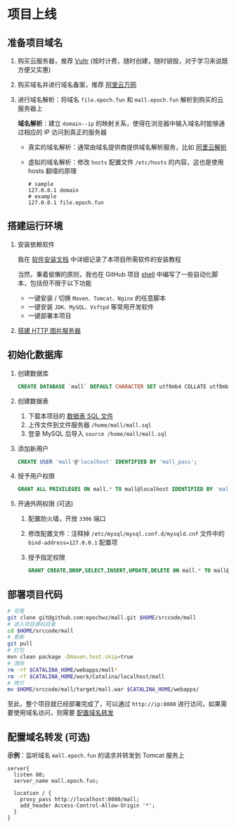 # 项目上线

## 准备项目域名

1. 购买云服务器，推荐 [Vultr] (按时计费，随时创建，随时销毁，对于学习来说既方便又实惠)
2. 购买域名并进行域名备案，推荐 [阿里云万网]
3. 进行域名解析：将域名 `file.epoch.fun` 和 `mall.epoch.fun` 解析到购买的云服务器上

   **域名解析**：建立 `domain--ip` 的映射关系，使得在浏览器中输入域名时能够通过相应的 IP 访问到真正的服务器

   - 真实的域名解析：通常由域名提供商提供域名解析服务，比如 [阿里云解析]
   - 虚拟的域名解析：修改 `hosts` 配置文件 `/etc/hosts` 的内容，这也是使用 hosts 翻墙的原理

     ```
     # sample
     127.0.0.1 domain
     # example
     127.0.0.1 file.epoch.fun
     ```

## 搭建运行环境

1. 安装依赖软件

   我在 [软件安装文档] 中详细记录了本项目所需软件的安装教程

   当然，秉着偷懒的原则，我也在 GitHub 项目 [shell] 中编写了一些自动化脚本，包括但不限于以下功能

   - 一键安装 / 切换 `Maven、Tomcat、Nginx` 的任意脚本
   - 一键安装 `JDK、MySQL、Vsftpd` 等常用开发软件
   - 一键部署本项目

2. [搭建 HTTP 图片服务器]

## 初始化数据库

1. 创建数据库

   ```sql
   CREATE DATABASE `mall` DEFAULT CHARACTER SET utf8mb4 COLLATE utf8mb4_unicode_ci; 
   ```

2. 创建数据表
   1. 下载本项目的 [数据表 SQL 文件](/docs/sqls/mall.sql)
   2. 上传文件到文件服务器 `/home/mall/mall.sql`
   3. 登录 MySQL 后导入 `source /home/mall/mall.sql`

3. 添加新用户

   ```sql
   CREATE USER 'mall'@'localhost' IDENTIFIED BY 'mall_pass';
   ```

4. 授予用户权限

   ```sql
   GRANT ALL PRIVILEGES ON mall.* TO mall@localhost IDENTIFIED BY 'mall_pass';
   ```

5. 开通外网权限 (可选)
   1. 配置防火墙，开放 `3306` 端口
   2. 修改配置文件：注释掉 `/etc/mysql/mysql.conf.d/mysqld.cnf` 文件中的 `bind-address=127.0.0.1` 配置项
   3. 授予指定权限

      ```sql
      GRANT CREATE,DROP,SELECT,INSERT,UPDATE,DELETE ON mall.* TO mall@'%' IDENTIFIED BY 'mall_pass';
      ```

## 部署项目代码

```bash
# 克隆
git clone git@github.com:epochwz/mall.git $HOME/srccode/mall
# 进入项目源码目录
cd $HOME/srccode/mall
# 更新
git pull
# 打包
mvn clean package -Dmaven.test.skip=true
# 清除
rm -rf $CATALINA_HOME/webapps/mall*
rm -rf $CATALINA_HOME/work/Catalina/localhost/mall
# 拷贝
mv $HOME/srccode/mall/target/mall.war $CATALINA_HOME/webapps/
```

至此，整个项目就已经部署完成了，可以通过 `http://ip:8080` 进行访问，如果需要使用域名访问，则需要 [配置域名转发](#配置域名转发-可选)

## 配置域名转发 (可选)

**示例**：监听域名 `mall.epoch.fun` 的请求并转发到 Tomcat 服务上

```
server{
  listen 80;
  server_name mall.epoch.fun;
  
  location / {
    proxy_pass http://localhost:8080/mall;
    add_header Access-Control-Allow-Origin '*';
  }
}
```

[Vultr]: https://www.vultr.com/?ref=7242330
[阿里云万网]: https://wanwang.aliyun.com/domain
[阿里云解析]: https://wanwang.aliyun.com/domain/dns?spm=5176.12825654.eofdhaal5.83.2f422c4aDVSiFc&aly_as=Rt6uPSph
[软件安装文档]: 软件安装文档.md
[搭建 HTTP 图片服务器]: 图床搭建文档.md
[shell]: https://github.com/epochwz/shell
